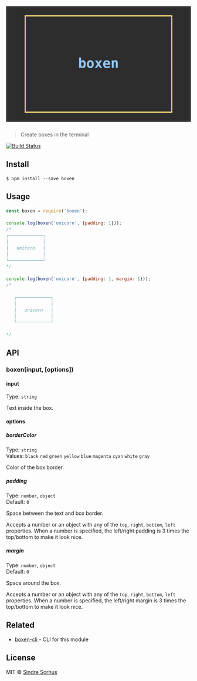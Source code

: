 # ![boxen](screenshot.png)

> Create boxes in the terminal

[![Build Status](https://travis-ci.org/sindresorhus/boxen.svg?branch=master)](https://travis-ci.org/sindresorhus/boxen)


## Install

```
$ npm install --save boxen
```


## Usage

```js
const boxen = require('boxen');

console.log(boxen('unicorn', {padding: 1}));
/*
┌─────────────┐
│             │
│   unicorn   │
│             │
└─────────────┘
*/

console.log(boxen('unicorn', {padding: 1, margin: 1}));
/*

   ┌─────────────┐
   │             │
   │   unicorn   │
   │             │
   └─────────────┘

*/
```


## API

### boxen(input, [options])

#### input

Type: `string`

Text inside the box.

#### options

##### borderColor

Type: `string`  
Values: `black` `red` `green` `yellow` `blue` `magenta` `cyan` `white` `gray`

Color of the box border.

##### padding

Type: `number`, `object`  
Default: `0`

Space between the text and box border.

Accepts a number or an object with any of the `top`, `right`, `bottom`, `left` properties. When a number is specified, the left/right padding is 3 times the top/bottom to make it look nice.

##### margin

Type: `number`, `object`  
Default: `0`

Space around the box.

Accepts a number or an object with any of the `top`, `right`, `bottom`, `left` properties. When a number is specified, the left/right margin is 3 times the top/bottom to make it look nice.


## Related

- [boxen-cli](https://github.com/sindresorhus/boxen-cli) - CLI for this module


## License

MIT © [Sindre Sorhus](http://sindresorhus.com)
